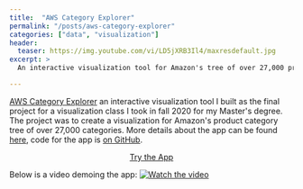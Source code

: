```yaml
---
title:  "AWS Category Explorer"
permalink: "/posts/aws-category-explorer"
categories: ["data", "visualization"]
header:
  teaser: https://img.youtube.com/vi/LD5jXRB3Il4/maxresdefault.jpg
excerpt: >
  An interactive visualization tool for Amazon's tree of over 27,000 product categories.

---
```


[AWS Category Explorer](https://tomreitz.github.io/amazon-category-explorer/) an interactive visualization tool I built as the final project for a visualization class I took in fall 2020 for my Master's degree. The project was to create a visualization for Amazon's product category tree of over 27,000 categories. More details about the app can be found [here](https://tomreitz.github.io/amazon-category-explorer/about.html), code for the app is [on GitHub](https://github.com/tomreitz/amazon-category-explorer).

<center>
<a class="btn btn-primary" href="https://tomreitz.github.io/amazon-category-explorer/" target="_blank">Try the App</a>
</center>

Below is a video demoing the app:
[![Watch the video](https://img.youtube.com/vi/LD5jXRB3Il4/maxresdefault.jpg)](https://youtu.be/LD5jXRB3Il4)
